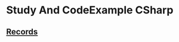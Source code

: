 # Study And CodeExample CSharp

## [Records](https://github.com/kudzik/StudyAndCodeExample_CSharp/blob/master/Records/Records.md)

